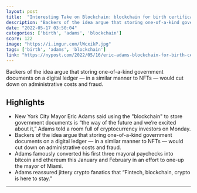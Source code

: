 ```yaml
---
layout: post
title:  "Interesting Take on Blockchain: blockchain for birth certificates and deeds are the 'way of the future'"
description: "Backers of the idea argue that storing one-of-a-kind government documents on a digital ledger — in a similar manner to NFTs — would cut down on administrative costs and fraud."
date: "2022-05-17 03:50:04"
categories: ['birth', 'adams', 'blockchain']
score: 122
image: "https://i.imgur.com/lWcxikP.jpg"
tags: ['birth', 'adams', 'blockchain']
link: "https://nypost.com/2022/05/16/eric-adams-blockchain-for-birth-certificates-way-of-the-future/"
---
```


Backers of the idea argue that storing one-of-a-kind government documents on a digital ledger — in a similar manner to NFTs — would cut down on administrative costs and fraud.

## Highlights

- New York City Mayor Eric Adams said using the "blockchain" to store government documents is “the way of the future and we’re excited about it,” Adams told a room full of cryptocurrency investors on Monday.
- Backers of the idea argue that storing one-of-a-kind government documents on a digital ledger — in a similar manner to NFTs — would cut down on administrative costs and fraud.
- Adams famously converted his first three mayoral paychecks into bitcoin and ethereum this January and February in an effort to one-up the mayor of Miami.
- Adams reassured jittery crypto fanatics that “Fintech, blockchain, crypto is here to stay.”

---
